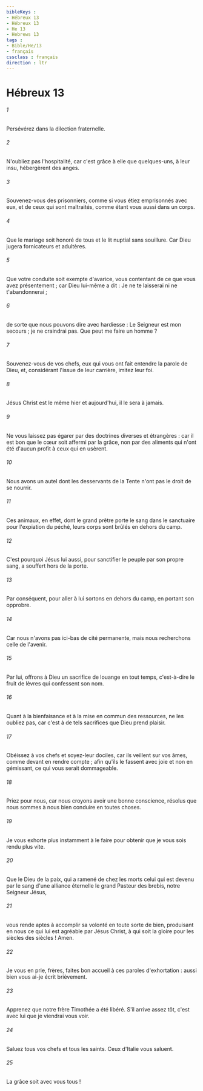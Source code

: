 ```yaml
---
bibleKeys : 
- Hébreux 13
- Hébreux 13
- He 13
- Hebrews 13
tags : 
- Bible/He/13
- français
cssclass : français
direction : ltr
---
```


# Hébreux 13

###### 1
Persévérez dans la dilection fraternelle. 
###### 2
N'oubliez pas l'hospitalité, car c'est grâce à elle que quelques-uns, à leur insu, hébergèrent des anges. 
###### 3
Souvenez-vous des prisonniers, comme si vous étiez emprisonnés avec eux, et de ceux qui sont maltraités, comme étant vous aussi dans un corps. 
###### 4
Que le mariage soit honoré de tous et le lit nuptial sans souillure. Car Dieu jugera fornicateurs et adultères. 
###### 5
Que votre conduite soit exempte d'avarice, vous contentant de ce que vous avez présentement ; car Dieu lui-même a dit : Je ne te laisserai ni ne t'abandonnerai ; 
###### 6
de sorte que nous pouvons dire avec hardiesse : Le Seigneur est mon secours ; je ne craindrai pas. Que peut me faire un homme ? 
###### 7
Souvenez-vous de vos chefs, eux qui vous ont fait entendre la parole de Dieu, et, considérant l'issue de leur carrière, imitez leur foi. 
###### 8
Jésus Christ est le même hier et aujourd'hui, il le sera à jamais. 
###### 9
Ne vous laissez pas égarer par des doctrines diverses et étrangères : car il est bon que le cœur soit affermi par la grâce, non par des aliments qui n'ont été d'aucun profit à ceux qui en usèrent. 
###### 10
Nous avons un autel dont les desservants de la Tente n'ont pas le droit de se nourrir. 
###### 11
Ces animaux, en effet, dont le grand prêtre porte le sang dans le sanctuaire pour l'expiation du péché, leurs corps sont brûlés en dehors du camp. 
###### 12
C'est pourquoi Jésus lui aussi, pour sanctifier le peuple par son propre sang, a souffert hors de la porte. 
###### 13
Par conséquent, pour aller à lui sortons en dehors du camp, en portant son opprobre. 
###### 14
Car nous n'avons pas ici-bas de cité permanente, mais nous recherchons celle de l'avenir. 
###### 15
Par lui, offrons à Dieu un sacrifice de louange en tout temps, c'est-à-dire le fruit de lèvres qui confessent son nom. 
###### 16
Quant à la bienfaisance et à la mise en commun des ressources, ne les oubliez pas, car c'est à de tels sacrifices que Dieu prend plaisir. 
###### 17
Obéissez à vos chefs et soyez-leur dociles, car ils veillent sur vos âmes, comme devant en rendre compte ; afin qu'ils le fassent avec joie et non en gémissant, ce qui vous serait dommageable. 
###### 18
Priez pour nous, car nous croyons avoir une bonne conscience, résolus que nous sommes à nous bien conduire en toutes choses. 
###### 19
Je vous exhorte plus instamment à le faire pour obtenir que je vous sois rendu plus vite. 
###### 20
Que le Dieu de la paix, qui a ramené de chez les morts celui qui est devenu par le sang d'une alliance éternelle le grand Pasteur des brebis, notre Seigneur Jésus, 
###### 21
vous rende aptes à accomplir sa volonté en toute sorte de bien, produisant en nous ce qui lui est agréable par Jésus Christ, à qui soit la gloire pour les siècles des siècles ! Amen. 
###### 22
Je vous en prie, frères, faites bon accueil à ces paroles d'exhortation : aussi bien vous ai-je écrit brièvement. 
###### 23
Apprenez que notre frère Timothée a été libéré. S'il arrive assez tôt, c'est avec lui que je viendrai vous voir. 
###### 24
Saluez tous vos chefs et tous les saints. Ceux d'Italie vous saluent. 
###### 25
La grâce soit avec vous tous ! 
